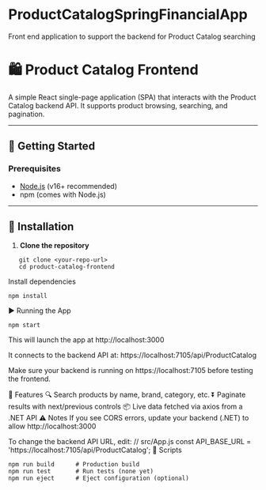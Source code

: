 # ProductCatalogSpringFinancialApp
Front end application to support the backend for Product Catalog searching

# 🛍️ Product Catalog Frontend

A simple React single-page application (SPA) that interacts with the Product Catalog backend API. It supports product browsing, searching, and pagination.

---

## 🚀 Getting Started

### Prerequisites

- [Node.js](https://nodejs.org/en/) (v16+ recommended)
- npm (comes with Node.js)

---

## 🔧 Installation

1. **Clone the repository**

```
   git clone <your-repo-url>
   cd product-catalog-frontend
```
Install dependencies

```
npm install
```

▶️ Running the App

```
npm start
``` 

This will launch the app at http://localhost:3000

It connects to the backend API at:
https://localhost:7105/api/ProductCatalog

Make sure your backend is running on https://localhost:7105 before testing the frontend.

🔁 Features
🔍 Search products by name, brand, category, etc.
⏬ Paginate results with next/previous controls
📦 Live data fetched via axios from a .NET API
⚠️ Notes
If you see CORS errors, update your backend (.NET) to allow http://localhost:3000

To change the backend API URL, edit:
// src/App.js
const API_BASE_URL = 'https://localhost:7105/api/ProductCatalog';
🧪 Scripts
```
npm run build      # Production build
npm run test       # Run tests (none yet)
npm run eject      # Eject configuration (optional)
```